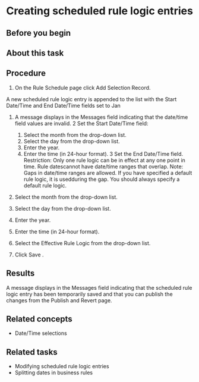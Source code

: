 <!-- image -->

# Creating scheduled rule logic entries

## Before you begin

## About this task

## Procedure

1. On the Rule Schedule page click Add Selection Record.

A new scheduled rule logic entry is appended to the list with the Start
Date/Time and End Date/Time fields set to Jan
1. A message displays in the Messages field indicating that the
date/time field values are invalid.
2 Set the Start Date/Time field:
    1. Select the month from the drop-down list.
    2. Select the day from the drop-down list.
    3. Enter the year.
    4. Enter the time (in 24-hour format).
3 Set the End Date/Time field. Restriction: Only one rule logic can be in effect at any one point in time. Rule datescannot have date/time ranges that overlap. Note: Gaps in date/time ranges are allowed. If you have specified a default rule logic, it is usedduring the gap. You should always specify a default rule logic.

1. Select the month from the drop-down list.
2. Select the day from the drop-down list.
3. Enter the year.
4. Enter the time (in 24-hour format).
4. Select the Effective Rule Logic from the drop-down list.
5. Click Save .

## Results

A message displays in the Messages field indicating that the scheduled
rule logic entry has been temporarily saved and that you can publish the changes from the Publish
and Revert page.

## Related concepts

- Date/Time selections

## Related tasks

- Modifying scheduled rule logic entries
- Splitting dates in business rules